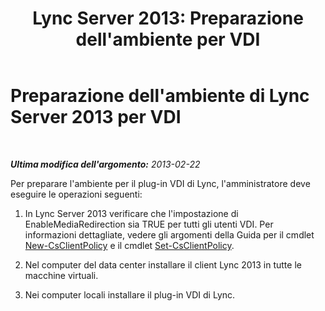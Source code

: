 ﻿---
title: "Lync Server 2013: Preparazione dell'ambiente per VDI"
TOCTitle: Preparazione dell'ambiente per VDI
ms:assetid: a3ec2e13-1a73-4b1c-a54a-8db7d4cd50f9
ms:mtpsurl: https://technet.microsoft.com/it-it/library/JJ205154(v=OCS.15)
ms:contentKeyID: 49301546
ms.date: 08/24/2015
mtps_version: v=OCS.15
ms.translationtype: HT
---

# Preparazione dell'ambiente di Lync Server 2013 per VDI

 

_**Ultima modifica dell'argomento:** 2013-02-22_

Per preparare l'ambiente per il plug-in VDI di Lync, l'amministratore deve eseguire le operazioni seguenti:

1.  In Lync Server 2013 verificare che l'impostazione di EnableMediaRedirection sia TRUE per tutti gli utenti VDI. Per informazioni dettagliate, vedere gli argomenti della Guida per il cmdlet [New-CsClientPolicy](https://docs.microsoft.com/en-us/powershell/module/skype/New-CsClientPolicy) e il cmdlet [Set-CsClientPolicy](https://docs.microsoft.com/en-us/powershell/module/skype/Set-CsClientPolicy).

2.  Nel computer del data center installare il client Lync 2013 in tutte le macchine virtuali.

3.  Nei computer locali installare il plug-in VDI di Lync.

